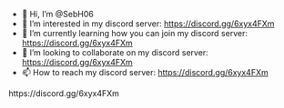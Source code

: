- 👋 Hi, I’m @SebH06
- 👀 I’m interested in my discord server: https://discord.gg/6xyx4FXm
- 🌱 I’m currently learning how you can join my discord server: https://discord.gg/6xyx4FXm
- 💞️ I’m looking to collaborate on my discord server: https://discord.gg/6xyx4FXm
- 📫 How to reach my discord server: https://discord.gg/6xyx4FXm

<!---
SebH06/SebH06 is a ✨ special ✨ repository because its `README.md` (this file) appears on your GitHub profile.
You can click the Preview link to take a look at your changes.
---> https://discord.gg/6xyx4FXm
